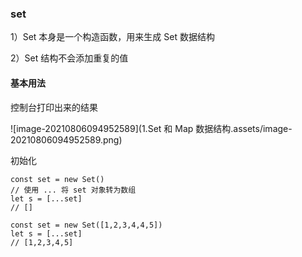 ### set

1）Set 本身是一个构造函数，用来生成 Set 数据结构

2）Set 结构不会添加重复的值

#### 基本用法

控制台打印出来的结果

![image-20210806094952589](1.Set 和 Map 数据结构.assets/image-20210806094952589.png)

初始化

```
const set = new Set()
// 使用 ... 将 set 对象转为数组
let s = [...set]
// []

const set = new Set([1,2,3,4,4,5])
let s = [...set]
// [1,2,3,4,5]
```

